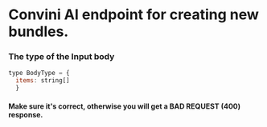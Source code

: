 # Convini AI endpoint for creating new bundles.

### The type of the Input body
```javascript
type BodyType = {
  items: string[]
  }
```
#### Make sure it's correct, otherwise you will get a BAD REQUEST (400) response.
